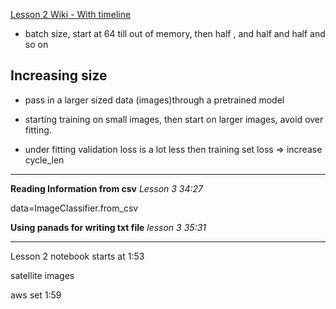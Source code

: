 [Lesson 2 Wiki - With timeline](http://forums.fast.ai/t/wiki-lesson-2/9399)

* batch size, start at 64 till out of memory, then half , and half and half and so on

## Increasing size

* pass in a larger sized data (images)through a pretrained model

* starting training on small images, then start on larger images, avoid over fitting.

* under fitting validation loss is a lot less then training set loss => increase cycle_len

---


**Reading Information from csv** _Lesson 3 34:27_

data=ImageClassifier.from_csv


**Using panads for writing txt file** _lesson 3 35:31_

---

Lesson 2 notebook starts at 1:53

satellite images

aws set 1:59